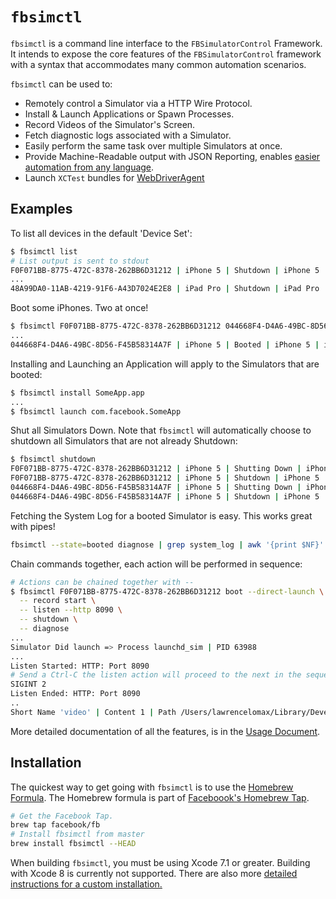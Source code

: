 # `fbsimctl`

`fbsimctl` is a command line interface to the `FBSimulatorControl` Framework. It intends to expose the core features of the `FBSimulatorControl` framework with a syntax that accommodates many common automation scenarios.

`fbsimctl` can be used to:
- Remotely control a Simulator via a HTTP Wire Protocol.
- Install & Launch Applications or Spawn Processes.
- Record Videos of the Simulator's Screen.
- Fetch diagnostic logs associated with a Simulator.
- Easily perform the same task over multiple Simulators at once.
- Provide Machine-Readable output with JSON Reporting, enables [easier automation from any language](https://github.com/facebook/FBSimulatorControl/blob/master/fbsimctl/cli-tests/tests.py).
- Launch `XCTest` bundles for [WebDriverAgent](https://github.com/facebook/WebDriverAgent/wiki/Starting-WebDriverAgent)

## Examples

To list all devices in the default 'Device Set':
```bash
$ fbsimctl list
# List output is sent to stdout
F0F071BB-8775-472C-8378-262BB6D31212 | iPhone 5 | Shutdown | iPhone 5 | iOS 8.4
...
48A99DA0-11AB-4219-91F6-A43D7024E2E8 | iPad Pro | Shutdown | iPad Pro | iOS 9.3
```

Boot some iPhones. Two at once!
```bash
$ fbsimctl F0F071BB-8775-472C-8378-262BB6D31212 044668F4-D4A6-49BC-8D56-F45B58314A7F boot
...
044668F4-D4A6-49BC-8D56-F45B58314A7F | iPhone 5 | Booted | iPhone 5 | iOS 9.3: launch: Bridge: Framebuffer ((null)) | HID (null) | Simulator Bridge: Connected
```

Installing and Launching an Application will apply to the Simulators that are booted:
```bash
$ fbsimctl install SomeApp.app
...
$ fbsimctl launch com.facebook.SomeApp
```

Shut all Simulators Down. Note that `fbsimctl` will automatically choose to shutdown all Simulators that are not already Shutdown:
```bash
$ fbsimctl shutdown
F0F071BB-8775-472C-8378-262BB6D31212 | iPhone 5 | Shutting Down | iPhone 5 | iOS 8.4: state: Shutting Down
F0F071BB-8775-472C-8378-262BB6D31212 | iPhone 5 | Shutdown | iPhone 5 | iOS 8.4: state: Shutdown
044668F4-D4A6-49BC-8D56-F45B58314A7F | iPhone 5 | Shutting Down | iPhone 5 | iOS 9.3: state: Shutting Down
044668F4-D4A6-49BC-8D56-F45B58314A7F | iPhone 5 | Shutdown | iPhone 5 | iOS 9.3: state: Shutdown
```

Fetching the System Log for a booted Simulator is easy. This works great with pipes!
```bash
fbsimctl --state=booted diagnose | grep system_log | awk '{print $NF}' | xargs less
```

Chain commands together, each action will be performed in sequence:
```bash
# Actions can be chained together with --
$ fbsimctl F0F071BB-8775-472C-8378-262BB6D31212 boot --direct-launch \
  -- record start \
  -- listen --http 8090 \
  -- shutdown \
  -- diagnose
...
Simulator Did launch => Process launchd_sim | PID 63988
...
Listen Started: HTTP: Port 8090
# Send a Ctrl-C the listen action will proceed to the next in the sequence.
SIGINT 2
Listen Ended: HTTP: Port 8090
..
Short Name 'video' | Content 1 | Path /Users/lawrencelomax/Library/Developer/CoreSimulator/Devices/F0F071BB-8775-472C-8378-262BB6D31212/data/fbsimulatorcontrol/diagnostics/video.mp4
```

More detailed documentation of all the features, is in the [Usage Document](Documentation/Usage.md).

## Installation

The quickest way to get going with `fbsimctl` is to use the [Homebrew Formula](http://brew.sh). The Homebrew formula is part of [Faceboook's Homebrew Tap](https://github.com/facebook/homebrew-fb).

```bash
# Get the Facebook Tap.
brew tap facebook/fb
# Install fbsimctl from master
brew install fbsimctl --HEAD
```

When building `fbsimctl`, you must be using Xcode 7.1 or greater. Building with Xcode 8 is currently not supported. There are also more [detailed instructions for a custom installation.](Documentation/Installation.md)
